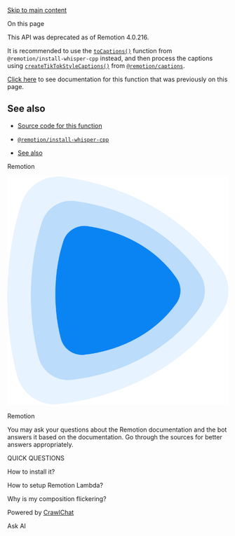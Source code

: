 [Skip to main content](https://www.remotion.dev/docs/install-whisper-cpp/convert-to-captions#__docusaurus_skipToContent_fallback)

On this page

This API was deprecated as of Remotion 4.0.216.

It is recommended to use the [`toCaptions()`](https://www.remotion.dev/docs/install-whisper-cpp/to-captions) function from `@remotion/install-whisper-cpp` instead, and then process the captions using [`createTikTokStyleCaptions()`](https://www.remotion.dev/docs/captions/create-tiktok-style-captions) from [`@remotion/captions`](https://www.remotion.dev/docs/captions).

[Click here](https://github.com/remotion-dev/remotion/blob/v4.0.215/packages/docs/docs/install-whisper-cpp/convert-to-captions.mdx) to see documentation for this function that was previously on this page.

## See also [​](https://www.remotion.dev/docs/install-whisper-cpp/convert-to-captions\#see-also "Direct link to See also")

- [Source code for this function](https://github.com/remotion-dev/remotion/blob/main/packages/install-whisper-cpp/src/convert-to-captions.ts)
- [`@remotion/install-whisper-cpp`](https://www.remotion.dev/docs/install-whisper-cpp)

- [See also](https://www.remotion.dev/docs/install-whisper-cpp/convert-to-captions#see-also)

Remotion

![Logo](https://raw.githubusercontent.com/remotion-dev/brand/refs/heads/main/logo.svg)

Remotion

You may ask your questions about the Remotion documentation and the bot answers it based on the documentation. Go through the sources for better answers appropriately.

QUICK QUESTIONS

How to install it?

How to setup Remotion Lambda?

Why is my composition flickering?

Powered by [CrawlChat](https://crawlchat.app/?ref=powered-by-remotion)

Ask AI